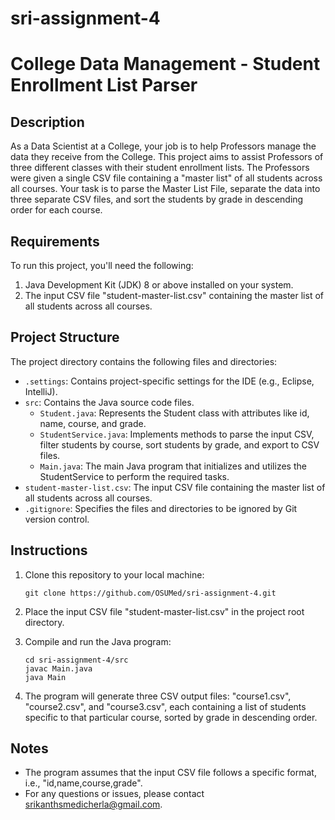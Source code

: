 # sri-assignment-4

# College Data Management - Student Enrollment List Parser

## Description

As a Data Scientist at a College, your job is to help Professors manage the data they receive from the College. This project aims to assist Professors of three different classes with their student enrollment lists. The Professors were given a single CSV file containing a "master list" of all students across all courses. Your task is to parse the Master List File, separate the data into three separate CSV files, and sort the students by grade in descending order for each course.

## Requirements

To run this project, you'll need the following:

1. Java Development Kit (JDK) 8 or above installed on your system.
2. The input CSV file "student-master-list.csv" containing the master list of all students across all courses.

## Project Structure

The project directory contains the following files and directories:

- `.settings`: Contains project-specific settings for the IDE (e.g., Eclipse, IntelliJ).
- `src`: Contains the Java source code files.
  - `Student.java`: Represents the Student class with attributes like id, name, course, and grade.
  - `StudentService.java`: Implements methods to parse the input CSV, filter students by course, sort students by grade, and export to CSV files.
  - `Main.java`: The main Java program that initializes and utilizes the StudentService to perform the required tasks.
- `student-master-list.csv`: The input CSV file containing the master list of all students across all courses.
- `.gitignore`: Specifies the files and directories to be ignored by Git version control.

## Instructions

1. Clone this repository to your local machine:

   ```
   git clone https://github.com/OSUMed/sri-assignment-4.git
   ```

2. Place the input CSV file "student-master-list.csv" in the project root directory.

3. Compile and run the Java program:

   ```
   cd sri-assignment-4/src
   javac Main.java
   java Main
   ```

4. The program will generate three CSV output files: "course1.csv", "course2.csv", and "course3.csv", each containing a list of students specific to that particular course, sorted by grade in descending order.

## Notes

- The program assumes that the input CSV file follows a specific format, i.e., "id,name,course,grade".
- For any questions or issues, please contact [srikanthsmedicherla@gmail.com](mailto:srikanthsmedicherla@gmail.com).
